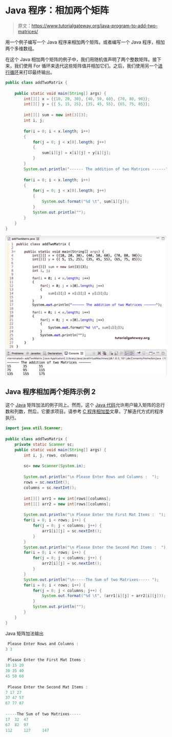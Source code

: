 # Java 程序：相加两个矩阵

> 原文：<https://www.tutorialgateway.org/java-program-to-add-two-matrices/>

用一个例子编写一个 Java 程序来相加两个矩阵。或者编写一个 Java 程序，相加两个多维数组。

在这个 Java 相加两个矩阵的例子中，我们用随机值声明了两个整数矩阵。接下来，我们使用 For 循环来迭代这些矩阵值并相加它们。之后，我们使用另一个[进行循环](https://www.tutorialgateway.org/java-for-loop/)来打印最终输出。

```java
public class addTwoMatrix {

	public static void main(String[] args) {
		int[][] x = {{10, 20, 30}, {40, 50, 60}, {70, 80, 90}};
		int[][] y = {{ 5, 15, 25}, {35, 45, 55}, {65, 75, 85}};

		int[][] sum = new int[3][3];
		int i, j;

		for(i = 0; i < x.length; i++)
		{
			for(j = 0; j < x[0].length; j++)
			{
				sum[i][j] = x[i][j] + y[i][j];
			}
		}
		System.out.println("------ The addition of two Matrices ------");

		for(i = 0; i < x.length; i++)
		{
			for(j = 0; j < x[0].length; j++)
			{
				System.out.format("%d \t", sum[i][j]);
			}
			System.out.println("");
		}
	}
}
```

![Java program to add two Matrices 1](img/8561f85bb382ae7fe01621ff6c0cd4d4.png)

## Java 程序相加两个矩阵示例 2

这个 [Java](https://www.tutorialgateway.org/java-tutorial/) 矩阵加法的例子同上。然而，这个 [Java 代码](https://www.tutorialgateway.org/learn-java-programs/)允许用户输入矩阵的总行数和列数，然后，它要求项目。请参考 [C 程序相加垫](https://www.tutorialgateway.org/c-program-to-add-two-matrices/)文章，了解迭代方式的程序执行。

```java
import java.util.Scanner;

public class addTwoMatrix {
	private static Scanner sc;
	public static void main(String[] args) {
		int i, j, rows, columns;

		sc= new Scanner(System.in);

		System.out.println("\n Please Enter Rows and Columns :  ");
		rows = sc.nextInt();
		columns = sc.nextInt();

		int[][] arr1 = new int[rows][columns];
		int[][] arr2 = new int[rows][columns];

		System.out.println("\n Please Enter the First Mat Items :  ");
		for(i = 0; i < rows; i++) {
			for(j = 0; j < columns; j++) {
				arr1[i][j] = sc.nextInt();
			}		
		}
		System.out.println("\n Please Enter the Second Mat Items :  ");
		for(i = 0; i < rows; i++) {
			for(j = 0; j < columns; j++) {
				arr2[i][j] = sc.nextInt();
			}		
		}
		System.out.println("\n-----The Sum of two Matrixes----- ");
		for(i = 0; i < rows; i++) {
			for(j = 0; j < columns; j++) {
				System.out.format("%d \t", (arr1[i][j] + arr2[i][j]));
			}
			System.out.println("");
		}
	}
}
```

Java 矩阵加法输出

```java
 Please Enter Rows and Columns :  
3 3

 Please Enter the First Mat Items :  
10 15 20
30 35 40
45 50 60

 Please Enter the Second Mat Items :  
7 17 27
37 47 57
67 77 87

-----The Sum of two Matrixes----- 
17 	32 	47 	
67 	82 	97 	
112 	127 	147 
```